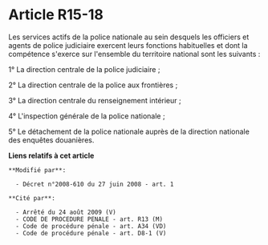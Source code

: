 # Article R15-18

Les services actifs de la police nationale au sein desquels les officiers et agents de police judiciaire exercent leurs
fonctions habituelles et dont la compétence s'exerce sur l'ensemble du territoire national sont les suivants : 

1° La direction centrale de la police judiciaire ; 

2° La direction centrale de la police aux frontières ; 

3° La direction centrale du renseignement intérieur ; 

4° L'inspection générale de la police nationale ; 

5° Le détachement de la police nationale auprès de la direction nationale des enquêtes douanières.

**Liens relatifs à cet article**

	**Modifié par**:

	  - Décret n°2008-610 du 27 juin 2008 - art. 1

	**Cité par**:

	  - Arrêté du 24 août 2009 (V)
	  - CODE DE PROCEDURE PENALE - art. R13 (M)
	  - Code de procédure pénale - art. A34 (VD)
	  - Code de procédure pénale - art. D8-1 (V)
